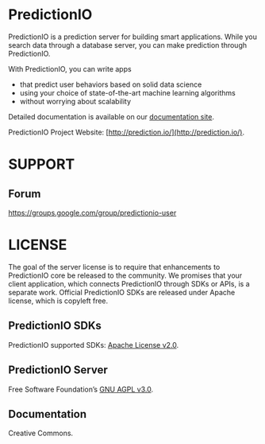 PredictionIO
============

PredictionIO is a prediction server for building smart applications. While you search data through a database server, you can make prediction through PredictionIO.

With PredictionIO, you can write apps
* that predict user behaviors based on solid data science
*	using your choice of state-of-the-art machine learning algorithms
*	without worrying about scalability

Detailed documentation is available on our [documentation site](http://docs.prediction.io).

PredictionIO Project Website: [http://prediction.io/](http://prediction.io/).

SUPPORT
===========

Forum
-----

https://groups.google.com/group/predictionio-user


LICENSE
=======

The goal of the server license is to require that enhancements to PredictionIO core be released to the community. We promises that your client application, which connects PredictionIO through SDKs or APIs, is a separate work. Official PredictionIO SDKs are released under Apache license, which is copyleft free.

PredictionIO SDKs
-----------------

PredictionIO supported SDKs: [Apache License v2.0](http://www.apache.org/licenses/LICENSE-2.0).

PredictionIO Server
-------------------
Free Software Foundation’s [GNU AGPL v3.0](http://www.gnu.org/licenses/agpl-3.0.html).

Documentation
-------------

Creative Commons.

